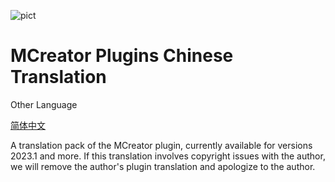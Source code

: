 ![pict](https://github.com/Jin1358/Plugins-Chinese-Translation/assets/126249552/81b94bc5-18eb-41b9-b509-dc679d702a95)
<H1>MCreator Plugins Chinese Translation</H1>

Other Language

[简体中文](https://github.com/Jin1358/Plugins-Chinese-Translation/blob/master/README.CN.md)

A translation pack of the MCreator plugin, currently available for versions 2023.1 and more.
If this translation involves copyright issues with the author, we will remove the author's plugin translation and apologize to the author. 
